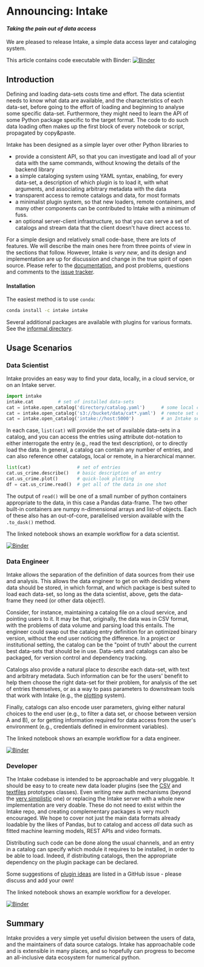 # Announcing: Intake

#### *Taking the pain out of data access*

We are pleased to release Intake, a simple data access layer and cataloging system.

This article contains code executable with Binder: 
[![Binder](https://mybinder.org/badge.svg)](https://mybinder.org/v2/gh/martindurant/intake-release-blog/master)

## Introduction

Defining and loading data-sets costs time and effort.
The data scientist needs to know what data are available,
and the characteristics of each data-set, before going to the effort of loading
and beginning to analyse some specific data-set. Furthermore, they might need
to learn the API of some Python package specific to the target format. The code
to do such data loading often makes up the first block of every notebook or script,
propagated by copy&paste.

Intake has been designed as a simple layer over other Python libraries to
- provide a consistent API, so that you can investigate and load all of your data with
the same commands, without knowing the details of the backend library
- a simple cataloging system using YAML syntax, enabling, for every data-set,
a description of which plugin is to load it, with what arguments, and associating
arbitrary metadata with the data
- transparent access to remote catalogs and data, for most formats
- a minimalist plugin system, so that new loaders, remote containers, and many other
components can be contributed to Intake with a minimum of fuss.
- an optional server-client infrastructure, so that you can serve a set of catalogs and
stream data that the client doesn't have direct access to.

For a simple design and relatively small code-base, there are lots of features. We
will describe the main ones here from three points of view in the sections that follow.
However, Intake is *very new*, and its design and implementation are up for discussion
and change in the true spirit of open source. Please refer to the 
[documentation](https://intake.readthedocs.io/en/latest/), and post problems, questions
and comments to the [issue tracker](https://github.com/ContinuumIO/intake/issues).

#### Installation

The easiest method is to use `conda`:

```bash
conda install -c intake intake
```

Several additional packages are available with plugins for various formats. See the
[informal directory](https://intake.readthedocs.io/en/latest/plugin-directory.html).

## Usage Scenarios

### Data Scientist

Intake provides an easy way to find your data, locally, in a cloud service, or
on an Intake server.

```Python
import intake
intake.cat         # set of installed data-sets
cat = intake.open_catalog('directory/catalog.yaml')      # some local catalog file
cat = intake.open_catalog('s3://bucket/data/cat*.yaml')  # remote set of catalog files
cat = intake.open_catalog('intake://host:5000')          # an Intake server
```

In each case, `list(cat)` will provide the set of available data-sets in a
catalog, and you can access the entries using attribute dot-notation to either
interrogate the entry (e.g., read the text description), or to directly load the data.
In general, a catalog can contain any number of entries, and can also reference
other catalogs, local or remote, in a hierarchical manner.

```Python
list(cat)                 # set of entries
cat.us_crime.describe()   # basic description of an entry
cat.us_crime.plot()       # quick-look plotting
df = cat.us_crime.read()  # get all of the data in one shot
```

The output of `read()` will be one of a small number of python containers appropriate
to the data, in this case a Pandas data-frame. The two other built-in containers are
numpy n-dimensional arrays and list-of objects. Each of these also has an out-of-core,
parallelised version available with the `.to_dask()` method. 
 
The linked notebook shows an example workflow for a data scientist.
 
[![Binder](https://mybinder.org/badge.svg)](https://mybinder.org/v2/gh/martindurant/intake-release-blog/master?filepath=data_scientist.ipynb)

### Data Engineer

Intake allows the separation of the definition of data sources from their use
and analysis. This allows the data engineer to get on with deciding where data
should be stored, in which format, and which package is best suited to load each
data-set, so long as the data scientist, above, gets the data-frame they need
(or other data object!).

Consider, for instance, maintaining a catalog file on a cloud service, and pointing
users to it. It may be that, originally, the data was in CSV format, with the
problems of data volume and parsing load this entails. The engineer could swap out
the catalog entry definition for an optimized binary version, without the end user
noticing the difference. In a project or institutional setting, the catalog can
be the "point of truth" about the current best data-sets that should be in use.
Data-sets and catalogs can also be packaged, for version control and dependency
tracking.

Catalogs also provide a natural place to *describe* each data-set, with text and
arbitrary metadata. Such information can be for the users' benefit to help them
choose the right data-set for their problem, for analysis of the set of entries
themselves, or as a way to pass parameters to downstream tools that work with Intake
(e.g., the [plotting](https://intake.readthedocs.io/en/latest/plotting.html#persisting-metadata)
system).

Finally, catalogs can also encode user parameters, giving either natural choices
to the end user (e.g., to filter a data set, or choose between version A and B),
or for getting information required for data access from the user's environment
(e.g., credentials defined in environment variables).

The linked notebook shows an example workflow for a data engineer.

[![Binder](https://mybinder.org/badge.svg)](https://mybinder.org/v2/gh/martindurant/intake-release-blog/master?filepath=data-engineer.ipynb)

### Developer

The Intake codebase is intended to be approachable and very pluggable. It should
be easy to to create new data loader plugins (see the [CSV](https://github.com/ContinuumIO/intake/blob/master/intake/source/csv.py#L7)
and [textfiles](https://github.com/ContinuumIO/intake/blob/master/intake/source/textfiles.py#L4)
prototypes classes). Even writing new auth mechanisms (beyond the [very simplistic](https://github.com/ContinuumIO/intake/blob/master/intake/auth/secret.py#L8)
one) or replacing the Intake server with a whole new implementation are very
doable. These do not need to exist within the Intake repo, and creating complementary
packages is very much encouraged. We hope to cover not just the main data formats
already loadable by the likes of Pandas, but to catalog and access *all* data
such as fitted machine learning models, REST APIs and video formats. 

Distributing such code can be done along the usual channels, and an entry in a
catalog can specify which module it requires to be installed, in order to be able to
load. Indeed, if distributing catalogs, then the appropriate dependency on the
plugin package can be declared.

Some suggestions of [plugin ideas](https://github.com/ContinuumIO/intake/issues/58) are
listed in a GitHub issue - please discuss and add your own!

The linked notebook shows an example workflow for a developer.

[![Binder](https://mybinder.org/badge.svg)](https://mybinder.org/v2/gh/martindurant/intake-release-blog/master?filepath=dev.ipynb)


## Summary

Intake provides a very simple yet useful division between the users of data, and
the maintainers of data source catalogs. Intake has approachable code and is extensible
in many places, and so hopefully can progress to become an all-inclusive data ecosystem
for numerical python.
